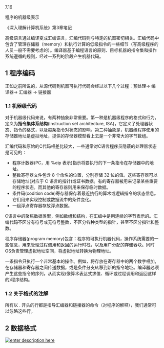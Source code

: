7.16

程序的机器级表示

《深入理解计算机系统》第3章笔记

高级语言通过编译变成汇编语言，汇编代码则与特定的机器密切相关。汇编代码中包含了管理存储器（memory）和执行计算的低级指令的一些细节（写高级程序的人员一般不需要考虑的）。编译器基于编程语言的原则、目标机器的指令集和操作系统遵循的规则，经过一系列的阶段产生机器代码。

## 1 程序编码

正如之前所说的，从源代码到机器可执行代码会经过以下几个过程：预处理-> 编译器-> 汇编器 -> 链接器

### 1.1 机器级代码

对于机器级代码来说，有两种抽象非常重要。第一种是机器级程序的格式和行为，定义为**指令集体系结构**(Instruction set architecture, ISA)，它定义了处理器状态、指令的格式，以及每条指令对状态的影响。第二种抽象是，机器级程序使用的存储器地址是虚拟地址，提供的存储器模型看上去是一个非常大的字节数组。

汇编代码和原始的C代码相差比较大，一些通常对C语言程序员隐蔽的处理器状态是可见的：

+ 程序计数器(PC，用 %eip 表示)指示将要执行的下一条指令在存储器中的地址。
+ 整数寄存器文件包含 8 个命名的位置，分别存储 32 位的值。这些寄存器可以存储地址(对应于 C 语言的指针)或证书数据。有的寄存器被用来记录某些重要的程序状态，而其他的寄存器则用来保存临时数据。
+ 条件码(codition code)寄存器保存着最近执行的算术或逻辑指令的状态信息。它们用来实现控制或数据流中的条件变化。
+ 一组浮点寄存器存放浮点数据。

C语言中的聚焦数据类型，例如数组和结构，在汇编中是用连续的字节表示的。汇编代码不区分有符号或无符号整数，不区分各种类型的指针，甚至不区分指针和整数。

程序存储器(program memory)包含：程序的可执行机器代码，操作系统需要的一些信息，用来管理过程调用和返回的运行时栈，以及用户分配的存储器块。同时OS负责管理虚拟地址空间，将虚拟地址转换为物理地址。

一条指令只执行一个非常基本的操作。例如，将存放在寄存器中的两个数字相加，在存储器和寄存器之间传送数据，或是条件分支转移到新的指令地址。编译器必须产生这些指令的序列，从而实现(像算术表达式求值、循环或过程调用和返回这样的)程序结构。

### 1.2 关于格式的注解

所有以 . 开头的行都是指导汇编器和链接器的命令（对程序的解释），我们通常可以忽略这些行。

## 2 数据格式

[![enter description here](https://data2.liuin.cn/story-writer/2018_1_25_1516882675143.jpg)](https://data2.liuin.cn/story-writer/2018_1_25_1516882675143.jpg)